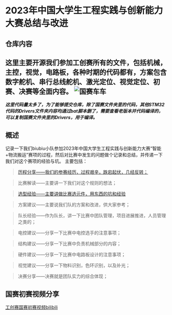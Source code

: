 # 2023年中国大学生工程实践与创新能力大赛总结与改进
## 仓库内容
这里主要开源我们参加工创赛所有的文件，包括机械，主控，视觉，电路板，各种时期的代码都有，方案包含数字舵机、串行总线舵机、激光定位、视觉定位、初赛、决赛等全面内容。
![国赛车车](https://biubiu-1319563496.cos.ap-nanjing.myqcloud.com/markdown_img/1719850673631.png)
----------

***这里代码量太多了，为了能够提交仓库，除了国赛文件夹里的代码，其他STM32代码的Drivers文件夹内容均通过bat脚本删了，需要查看老版本并代码编译的，可以复制国赛文件夹里的Drivers，用于编译。*** 

## 概述
记录一下我们biubiu小队参加2023年中国大学生工程实践与创新能力大赛“智能+物流搬运”赛项的过程，然后对比赛中发生的问题做个记录和总结，并传递一下我们对这个赛项的经验与坑。
主要包括：
> [历程分享——我们的参赛经历，过程艰辛，跌宕起伏，几经反转；](https://www.cnblogs.com/sparkle-now/p/18277263/gong-chuang-sai-zong-jie-yu-zhan-wanggai-shu)

> 比赛解读——主要讲一下我们对这个规则的想法；

> [选型经验——主要讲做比赛选元件，用东西的坑和经验](https://www.cnblogs.com/sparkle-now/p/18278041/gong-chuang-sai-zong-jie-yu-gai-jinxuan-xing-jian)

> 方案建议——主要说我们队的方案和改进，供大家参考；

> 队长经验——作为队长，讲一下比赛中团队管理，项目进展推进，人员管理之类的；

> 电控建议——分享一下比赛中电控选手的注意事项；

> 结构建议——分享一下比赛中负责机械部分的内容；

> 硬件建议——分享一下比赛中电路板设计的注意事项；

> 视觉建议——分享一下物料识别，色环识别，以及补光；

> 决赛分享——决赛就是团队实力的综合体现；

## 国赛初赛视频分享

[工创赛国赛初赛视频bilibili](https://www.bilibili.com/video/BV1Wj411s7hJ/?share_source=copy_web&vd_source=58144939e34acbbb38e3f36c750e8498)
